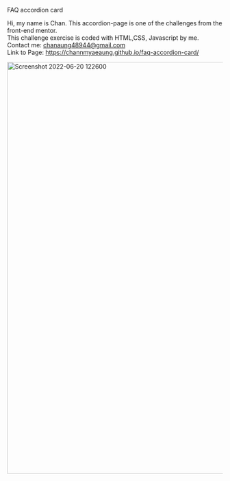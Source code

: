 FAQ accordion card

Hi, my name is Chan. This accordion-page is one of the challenges from the front-end mentor. <br> This challenge exercise is coded with HTML,CSS, Javascript by me.
<br>
Contact me: chanaung48944@gmail.com
<br>
Link to Page: https://channmyaeaung.github.io/faq-accordion-card/
<br>

<img width="960" alt="Screenshot 2022-06-20 122600" src="https://user-images.githubusercontent.com/37863283/174537870-a058cd6e-8153-4e56-a043-31b66d7a5ba8.png">
